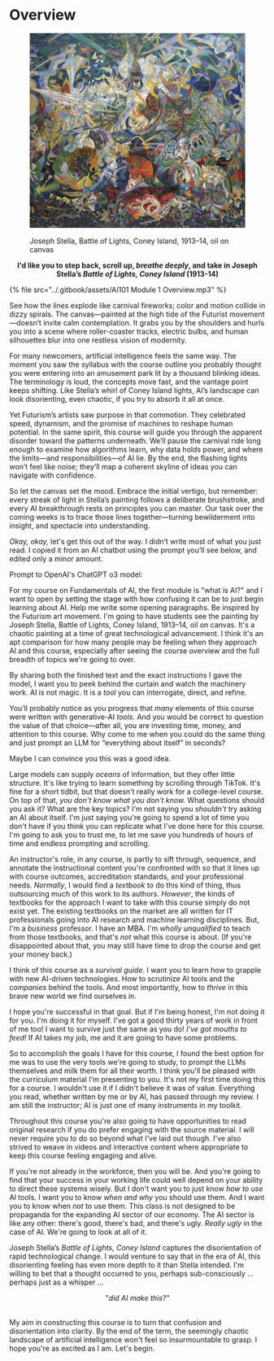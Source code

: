 # Overview

<figure><img src="../.gitbook/assets/Futurism.jpg" alt=""><figcaption><p>Joseph Stella, Battle of Lights, Coney Island, 1913–14, oil on canvas</p></figcaption></figure>

<p align="center"><strong>I'd like you to step back, scroll up, </strong><em><strong>breathe deeply</strong></em><strong>, and take in Joseph Stella’s </strong><em><strong>Battle of Lights, Coney Island</strong></em><strong> (1913-14)</strong></p>

{% file src="../.gitbook/assets/AI101 Module 1 Overview.mp3" %}

See how the lines explode like carnival fireworks; color and motion collide in dizzy spirals. The canvas—painted at the high tide of the Futurist movement—doesn’t invite calm contemplation. It grabs you by the shoulders and hurls you into a scene where roller-coaster tracks, electric bulbs, and human silhouettes blur into one restless vision of modernity.

For many newcomers, artificial intelligence feels the same way. The moment you saw the syllabus with the course outline you probably thought you were entering into an amusement park lit by a thousand blinking ideas. The terminology is loud, the concepts move fast, and the vantage point keeps shifting. Like Stella’s whirl of Coney Island lights, AI’s landscape can look disorienting, even chaotic, if you try to absorb it all at once.

Yet Futurism’s artists saw purpose in that commotion. They celebrated speed, dynamism, and the promise of machines to reshape human potential. In the same spirit, this course will guide you through the apparent disorder toward the patterns underneath. We’ll pause the carnival ride long enough to examine how algorithms learn, why data holds power, and where the limits—and responsibilities—of AI lie. By the end, the flashing lights won’t feel like noise; they’ll map a coherent skyline of ideas you can navigate with confidence.

So let the canvas set the mood. Embrace the initial vertigo, but remember: every streak of light in Stella’s painting follows a deliberate brushstroke, and every AI breakthrough rests on principles you can master. Our task over the coming weeks is to trace those lines together—turning bewilderment into insight, and spectacle into understanding.

_Okay, okay,_ let's get this out of the way. I didn’t write most of what you just read. I copied it from an AI chatbot using the prompt you’ll see below, and edited only a minor amount.

Prompt to OpenAI's ChatGPT o3 model:&#x20;

For my course on Fundamentals of AI, the first module is "what is AI?" and I want to open by setting the stage with how confusing it can be to just begin learning about AI. Help me write some opening paragraphs. Be inspired by the Futurism art movement. I'm going to have students see the painting by Joseph Stella, Battle of Lights, Coney Island, 1913–14, oil on canvas. It's a chaotic painting at a time of great technological advancement. I think it's an apt comparison for how many people may be feeling when they approach AI and this course, especially after seeing the course overview and the full breadth of topics we're going to over.&#x20;

By sharing both the finished text and the exact instructions I gave the model, I want you to peek behind the curtain and watch the machinery work. AI is not magic. It is a _tool_ you can interrogate, direct, and refine.

You’ll probably notice as you progress that _many_ elements of this course were written with generative-AI _tools_. And you would be correct to question the value of that choice—after all, you are investing time, money, and attention to this course. Why come to me when you could do the same thing and just prompt an LLM for “everything about itself” in seconds?

Maybe I can convince you this was a good idea.

Large models can supply _oceans_ of information, but they offer little structure. It's like trying to learn something by scrolling through TikTok. It's fine for a short tidbit, but that doesn't really work for a college-level course. On top of that, _you don't know what you don't know._ What questions should you ask it? What are the key topics? I'm not saying you _shouldn't_ try asking an AI about itself. I'm just saying you're going to spend a lot of time you don't have if you think you can replicate what I've done here for this course. I'm going to ask you to trust me, to let me save you hundreds of hours of time and endless prompting and scrolling.

An instructor's role, in any course, is partly to sift through, sequence, and annotate the instructional content you're confronted with so that it lines up with course outcomes, accreditation standards, and your professional needs. _Normally_, I would find a _textbook_ to do this kind of thing, thus outsourcing much of this work to its authors. _However_, the kinds of textbooks for the approach I want to take with this course simply do not exist yet. The existing textbooks on the market are all written for IT professionals going into AI research and machine learning disciplines. But, I'm a _business_ professor. I have an MBA. I'm _wholly unqualified_ to teach from those textbooks, and that's _not_ what this course is about. (If you're disappointed about that, you may still have time to drop the course and get your money back.)

I think of this course as a _survival guide_. I want you to learn how to grapple with new AI-driven technologies. How to scrutinize AI tools and the _companies_ behind the tools. And most importantly, how to _thrive_ in this brave new world we find ourselves in.

I hope you're successful in that goal. But if I'm being honest, I'm not doing it for you. I'm doing it for myself. I've got a good thirty years of work in front of me too! I want to survive just the same as you do! _I've got mouths to feed!_ If AI takes my job, me and it are going to have some problems.

So to accomplish the goals I have for this course, I found the best option for me was to use the very tools we're going to study, to prompt the LLMs themselves and milk them for all their worth. I think you'll be pleased with the curriculum material I'm presenting to you. It's not my first time doing this for a course. I wouldn't use it if I didn't believe it was of value. Everything you read, whether written by me or by AI, has passed through my review. I am still the instructor; AI is just one of many instruments in my toolkit.

Throughout this course you're also going to have opportunities to read original research if you do prefer engaging with the source material. I will never require you to do so beyond what I've laid out though. I've also strived to weave in videos and interactive content where appropriate to keep this course feeling engaging and alive.

If you're not already in the workforce, then you will be. And you're going to find that your success in your working life could well depend on your ability to direct these systems wisely. But I don't want you to just know _how to use_ AI tools. I want you to know _when and why_ you should use them. And I want you to know when _not_ to use them. This class is not designed to be propaganda for the expanding AI sector of our economy. The AI sector is like any other: there's good, there's bad, and there's ugly. _Really ugly_ in the case of AI. We're going to look at all of it.

Joseph Stella’s _Battle of Lights, Coney Island_ captures the disorientation of rapid technological change. I would venture to say that in the era of AI, this disorienting feeling has even more depth to it than Stella intended. I'm willing to bet that a thought occurred to you, perhaps sub-consciously ... perhaps just as a whisper ...



<p align="center">"<em>did AI make this?"</em></p>

\
My aim in constructing this course is to turn that confusion and disorientation into clarity. By the end of the term, the seemingly chaotic landscape of artificial intelligence won't feel so insurmountable to grasp. I hope you're as excited as I am. Let's begin.
